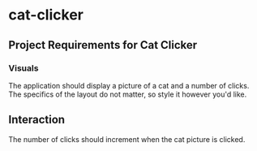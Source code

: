 # cat-clicker

## Project Requirements for Cat Clicker

### Visuals
The application should display a picture of a cat and a number of clicks.
The specifics of the layout do not matter, so style it however you'd like.

## Interaction
The number of clicks should increment when the cat picture is clicked.